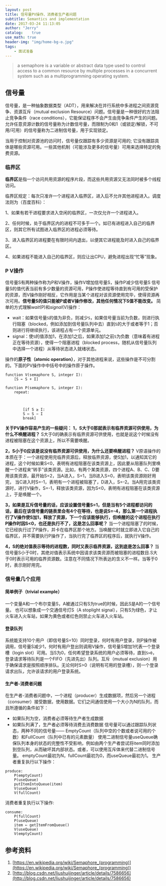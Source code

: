 ```yaml
---
layout: post
title: 信号量PV操作、消费者生产者问题
subtitle: Semantics and implementation
date: 2017-03-24 11:13:05
author: "Jerry"
catalog:    true
use_math: true
header-img: "img/home-bg-o.jpg"
tags:
    - 面试准备
---
```


> a semaphore is a variable or abstract data type used to control access to a common resource by multiple processes in a concurrent system such as a multiprogramming operating system.

## 信号量
信号量，是一种抽象数据类型（ADT），用来解决在并行系统中多进程之间资源竞争、资源互斥（mutual exclusion Resource）问题。信号量是一种很好的方法阻止竞争条件（race conditions），它能保证程序不会产生由竞争条件产生的问题。允许任意资源计数的信号量称为计数信号量，而限制为0和1（或锁定/解锁，不可用/可用）的信号量称为二进制信号量，用于实现锁定。

当用于控制对资源池的访问时，信号量仅跟踪有多少资源是可用的; 它没有跟踪具体是哪些资源可用。一些其他机制（可能涉及更多的信号量）可用来选择特定的免费资源。

### 临界区

**临界区**是指一个访问共用资源的程序片段，而这些共用资源又无法同时被多个线程访问。

临界区规定：每次只准许一个进程进入临界区，进入后不允许其他进程进入。调度法则为（百度百科）：

1、如果有若干进程要求进入空闲的临界区，一次仅允许一个进程进入。

2、任何时候，处于临界区内的进程不可多于一个。如已有进程进入自己的临界区，则其它所有试图进入临界区的进程必须等待。

3、进入临界区的进程要在有限时间内退出，以便其它进程能及时进入自己的临界区。

4、如果进程不能进入自己的临界区，则应让出CPU，避免进程出现“忙等”现象。

### P V操作
信号量S有两种操作称为P和V操作，操作V增加信号量S，操作P减少信号量S
信号量S的值代表当前有多少数量的资源可用，P操作使进程等待直到有可用的受保护的资源，而V操作刚好相反，它作用是当某个进程对该资源使用完毕，使得资源再次可用。**信号量S的值只能被P或者V操作修改，其他任何情况下S值不能改变。**
简单的方式理解*wait*(P)和*signal*(V)操作：
- wait：如果信号量`S`的值为非负，则减少`S`，如果信号量当前为负数，则进行执行阻塞（blocked，例如添加到信号量队列中去）直到`S`的大于或者等于1；否则进行将继续执行，该进程占有一个资源单元。
- signal：使`S`的值添加1，在添加1之后，如果添加1之前`S`为负数（意味着有进程正在等待资源），使得一个阻塞进程（blocked process，随机从信号量队列中选择一个进程）从等待状态进入就绪状态。

操作的**原子性（atomic operation）**，对于其他进程来说，这些操作是不可分割的。下面的PV操作中中括号中的操作原子操作。

```
function V(semaphore S, integer I):
    [S ← S + I]

function P(semaphore S, integer I):
    repeat:


    
        [if S ≥ I:
        S ← S − I
        break]
```
**关于PV操作容易产生的一些疑问：**
**1，S大于0那就表示有临界资源可供使用，为什么不唤醒进程？**
S大于0的确表示有临界资源可供使用，也就是说这个时候没有进程被阻塞在这个资源上，所以不需要唤醒。

**2，S小于0应该是说没有临界资源可供使用，为什么还要唤醒进程？**
V原语操作的本质在于：一个进程使用完临界资源后，释放临界资源，使S加1，以通知其它的进程，这个时候如果S<0，表明有进程阻塞在该类资源上，因此要从阻塞队列里唤醒一个进程来“转手”该类资源。比如，有两个某类资源，四个进程A、B、C、D要用该类资源，最开始S=2，当A进入，S=1，当B进入S=0，表明该类资源刚好用完， 当C进入时S=-1，表明有一个进程被阻塞了，D进入，S=-2。当A用完该类资源时，进行V操作，S=-1，释放该类资源，因为S<0，表明有进程阻塞在该类资源上，于是唤醒一个。

**3，如果是互斥信号量的话，应该设置信号量S=1，但是当有5个进程都访问的话，最后在该信号量的链表里会有4个在等待，也是说S=-4，那么第一个进程执行了V操作使S加1，释放了资源，下一个应该能够执行，但唤醒的这个进程在执行P操作时因S<0，也还是执行不了，这是怎么回事呢？**
当一个进程阻塞了的时候，它已经执行过了P操作，并卡在临界区那个地方。当唤醒它时就立即进入它自己的临界区，并不需要执行P操作了，当执行完了临界区的程序后，就执行V操作。

**4，S的绝对值表示等待的进程数，同时又表示临界资源，这到底是怎么回事？**
当信号量S小于0时，其绝对值表示系统中因请求该类资源而被阻塞的进程数目.S大于0时表示可用的临界资源数。注意在不同情况下所表达的含义不一样。当等于0时，表示刚好用完。

### 信号量几个应用

#### 简单例子（trivial example）
一个变量A和一个布尔变量S，A被通过只有S为true的时候，因此S是A的一个信号量。
也可以想象成一个交通信号灯S（A stoplight signal），只有S为绿色，才让火车进入火车站，如果为黄色或者红色则禁止火车进入火车站。

#### 登录队列
系统能支持10个用户（即信号量S=10）同时登录，何时有用户登录，则P操作被调用，信号量S减少1，何时有用户登出则调用V操作，信号量S增加1代表一个登录槽（login slot）可用。当S为0，任何希望登录系统的用户必须等待，直到`S>0`，登录请求等待队列是一个FIFO（先进先出）队列。互斥（mutual exclusion）用于确保请求是按照顺序排队。无论何时S>0（说明有可用的登录槽），则一个登录请求出队，允许该请求的用户登录系统。

#### 生产者-消费者问题
在生产者-消费者问题中，一个进程（producer）生成数据项，然后另一个进程（consumer）接受数据，使用数据。它们之间通信使用一个大小为N的队列，而且所遵循的条件如下：
- 如果队列为空，消费者必须等待生产者生成数据
- 如果队列满了，生产者必须等待消费去消费数据
信号量可以通过跟踪队列状态，两种不同的信号量—— EmptyCount（队列中空的个数或者说可用的个数）和FullCount（队列中已有的元素数量）
使用二进制信号量useQueue确保队列本身的状态的完整性不受影响，例如由两个生产者尝试将item同时添加到空队列，从而破坏其内部状态。或者，可以使用互斥体来代替二进制信号量。
emptyCount最初为N，fullCount最初为0，而useQueue最初为1。
生产者重复执行以下操作：

```
produce:
    P(emptyCount)
    P(useQueue)
    putItemIntoQueue(item)
    V(useQueue)
    V(fullCount)
```
消费者重复执行以下操作:

```
consume:
    P(fullCount)
    P(useQueue)
    item ← getItemFromQueue()
    V(useQueue)
    V(emptyCount)
```

## 参考资料

1. [https://en.wikipedia.org/wiki/Semaphore_(programming)](https://en.wikipedia.org/wiki/Semaphore_(programming))
2. [http://blog.csdn.net/liushuijinger/article/details/7586656](http://blog.csdn.net/liushuijinger/article/details/7586656)